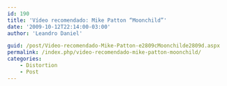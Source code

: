 ```yaml
---
id: 190
title: 'Vídeo recomendado: Mike Patton “Moonchild”'
date: '2009-10-12T22:14:00-03:00'
author: 'Leandro Daniel'

guid: /post/Video-recomendado-Mike-Patton-e2809cMoonchilde2809d.aspx
permalink: /index.php/video-recomendado-mike-patton-moonchild/
categories:
    - Distortion
    - Post
---
```


<object height="405" width="640"><param name="movie" value="http://www.youtube.com/v/8Un6pmJK_ZE&hl=pt-br&fs=1&color1=0x2b405b&color2=0x6b8ab6&border=1"></param><param name="allowFullScreen" value="true"></param><param name="allowscriptaccess" value="always"></param><embed allowfullscreen="true" allowscriptaccess="always" height="405" src="http://www.youtube.com/v/qPsXRiV6yo4&hl=pt-br&fs=1&color1=0x2b405b&color2=0x6b8ab6&border=1" type="application/x-shockwave-flash" width="640"></embed></object>